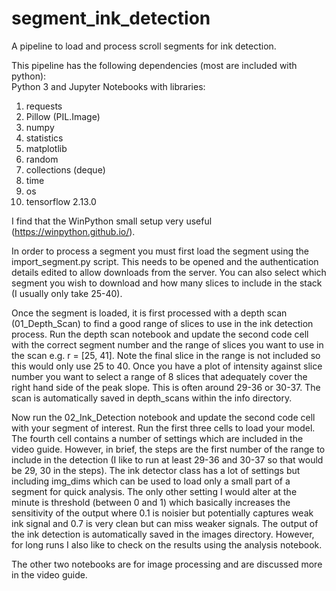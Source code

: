 # segment_ink_detection
A pipeline to load and process scroll segments for ink detection.

This pipeline has the following dependencies (most are included with python):  
Python 3 and Jupyter Notebooks with libraries:  
1. requests
2. Pillow (PIL.Image)
3. numpy
4. statistics
5. matplotlib
6. random
7. collections (deque)
8. time
9. os
10. tensorflow 2.13.0

I find that the WinPython small setup very useful (https://winpython.github.io/).

In order to process a segment you must first load the segment using the import_segment.py script. This needs to be opened and the authentication details edited to allow downloads from the server. You can also select which segment you wish to download and how many slices to include in the stack (I usually only take 25-40).

Once the segment is loaded, it is first processed with a depth scan (01_Depth_Scan) to find a good range of slices to use in the ink detection process. Run the depth scan notebook and update the second code cell with the correct segment number and the range of slices you want to use in the scan e.g. r = [25, 41]. Note the final slice in the range is not included so this would only use 25 to 40. Once you have a plot of intensity against slice number you want to select a range of 8 slices that adequately cover the right hand side of the peak slope. This is often around 29-36 or 30-37. The scan is automatically saved in depth_scans within the info directory.

Now run the 02_Ink_Detection notebook and update the second code cell with your segment of interest. Run the first three cells to load your model. The fourth cell contains a number of settings which are included in the video guide. However, in brief, the steps are the first number of the range to include in the detection (I like to run at least 29-36 and 30-37 so that would be 29, 30 in the steps). The ink detector class has a lot of settings but including img_dims which can be used to load only a small part of a segment for quick analysis. The only other setting I would alter at the minute is threshold (between 0 and 1) which basically increases the sensitivity of the output where 0.1 is noisier but potentially captures weak ink signal and 0.7 is very clean but can miss weaker signals. The output of the ink detection is automatically saved in the images directory. However, for long runs I also like to check on the results using the analysis notebook.

The other two notebooks are for image processing and are discussed more in the video guide.
